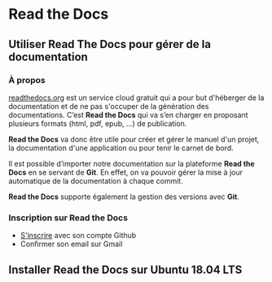 # Read the Docs
 
## Utiliser Read The Docs pour gérer de la documentation

### À propos
[readthedocs.org](readthedocs.org) est un service cloud gratuit qui a pour but d'héberger de la documentation et de ne pas s'occuper de la génération des documentations. C’est **Read the Docs** qui va s’en charger en proposant plusieurs formats (html, pdf, epub, …) de publication.
 
**Read the Docs** va donc être utile pour créer et gérer le manuel d'un projet, la documentation d'une application ou pour tenir le carnet de bord.

Il est possible d’importer notre documentation sur la plateforme **Read the Docs** en se servant de **Git**. En effet, on va pouvoir gérer la mise à jour automatique de la documentation à chaque commit. 

**Read the Docs** supporte également la gestion des versions avec **Git**.
### Inscription sur Read the Docs
- [S'inscrire](https://readthedocs.org/accounts/signup/) avec son compte Github
- Confirmer son email sur Gmail

## Installer Read the Docs sur Ubuntu 18.04 LTS

<!--stackedit_data:
eyJoaXN0b3J5IjpbLTE5NzMzMTczMzMsLTE4MDMwMDk5NzksLT
E4ODU0MDk0MDgsLTE3OTU1OTI4ODcsMTM5ODEzNjM2OV19
-->